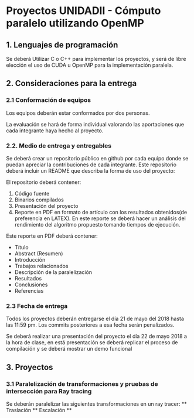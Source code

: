 # Proyectos UNIDADII - Cómputo paralelo utilizando OpenMP

## 1. Lenguajes de programación

Se deberá Utilizar C o C++ para implementar los proyectos, y será de libre elección el uso de CUDA u OpenMP para la implementación paralela.

## 2. Consideraciones para la entrega

### 2.1 Conformación de equipos

Los equipos deberán estar conformados por dos personas. 

La evaluación se hará de forma individual valorando las aportaciones que cada integrante haya hecho al proyecto.

### 2.2. Medio de entrega y entregables

Se deberá crear un repositorio público en github por cada equipo donde se puedan apreciar la contribuciones de cada integrante. Este repositorio deberá incluir un README que describa la forma de uso del proyecto:

El repositorio deberá contener:
1. Código fuente
2. Binarios compilados
3. Presentación del proyecto 
4. Reporte en PDF en formato de artículo con los resultados obtenidos(de preferencia en LATEX). En este reporte se deberá hacer un análisis del rendimiento del algoritmo propuesto tomando tiempos de ejecución.

Este reporte en PDF deberá contener:
* Título 
* Abstract (Resumen)
* Introducción 
* Trabajos relacionados
* Descripción de la paralelización
* Resultados
* Conclusiones
* Referencias

### 2.3 Fecha de entrega 

Todos los proyectos deberán entregarse el día 21 de mayo del 2018 hasta las 11:59 pm. Los commits posteriores a esa fecha serán penalizados.

Se deberá realizar una presentación del proyecto el día 22 de mayo 2018 a la hora de clase, en está presentación se deberá replicar el proceso de compilación y se deberá mostrar un demo funcional

## 3. Proyectos

### 3.1 Paralelización de transformaciones y pruebas de intersección para Ray tracing

Se deberán paralelizar las siguientes transformaciones en un ray tracer:
** Traslación
** Escalación
** 

